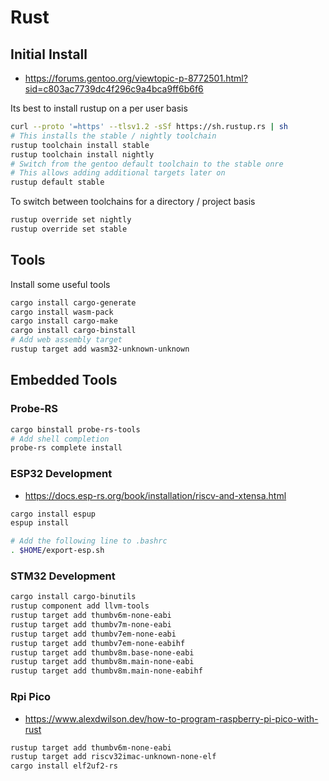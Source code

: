 # Rust

## Initial Install

  * https://forums.gentoo.org/viewtopic-p-8772501.html?sid=c803ac7739dc4f296c9a4bca9ff6b6f6

Its best to install rustup on a per user basis
```bash
curl --proto '=https' --tlsv1.2 -sSf https://sh.rustup.rs | sh
# This installs the stable / nightly toolchain
rustup toolchain install stable
rustup toolchain install nightly
# Switch from the gentoo default toolchain to the stable onre
# This allows adding additional targets later on
rustup default stable
```

To switch between toolchains for a directory / project basis
```bash
rustup override set nightly
rustup override set stable
```

## Tools

Install some useful tools
```bash
cargo install cargo-generate
cargo install wasm-pack
cargo install cargo-make
cargo install cargo-binstall
# Add web assembly target
rustup target add wasm32-unknown-unknown
```

## Embedded Tools

### Probe-RS

```bash
cargo binstall probe-rs-tools
# Add shell completion
probe-rs complete install
```

### ESP32 Development

  * https://docs.esp-rs.org/book/installation/riscv-and-xtensa.html

```bash
cargo install espup
espup install

# Add the following line to .bashrc
. $HOME/export-esp.sh
```

### STM32 Development

```bash
cargo install cargo-binutils
rustup component add llvm-tools
rustup target add thumbv6m-none-eabi
rustup target add thumbv7m-none-eabi
rustup target add thumbv7em-none-eabi
rustup target add thumbv7em-none-eabihf
rustup target add thumbv8m.base-none-eabi
rustup target add thumbv8m.main-none-eabi
rustup target add thumbv8m.main-none-eabihf
```

### Rpi Pico

  * https://www.alexdwilson.dev/how-to-program-raspberry-pi-pico-with-rust

```bash
rustup target add thumbv6m-none-eabi
rustup target add riscv32imac-unknown-none-elf
cargo install elf2uf2-rs
```
